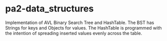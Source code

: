 # pa2-data_structures

Implementation of AVL Binary Search Tree and HashTable. The BST has Strings for keys and Objects for values. The HashTable is programmed with the intention of spreading inserted values evenly across the table.
